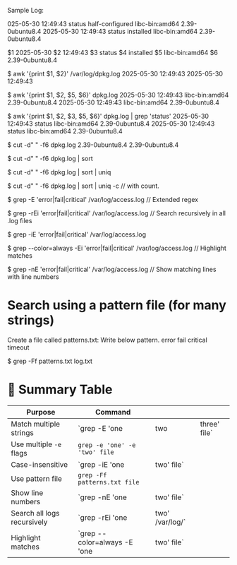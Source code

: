 Sample Log:

025-05-30 12:49:43 status half-configured libc-bin:amd64 2.39-0ubuntu8.4
2025-05-30 12:49:43 status installed libc-bin:amd64 2.39-0ubuntu8.4

$1 2025-05-30 
$2 12:49:43
$3 status
$4 installed
$5 libc-bin:amd64
$6 2.39-0ubuntu8.4

$ awk '{print $1, $2}' /var/log/dpkg.log
2025-05-30 12:49:43
2025-05-30 12:49:43

$ awk '{print $1, $2, $5, $6}' dpkg.log 
2025-05-30 12:49:43 libc-bin:amd64 2.39-0ubuntu8.4
2025-05-30 12:49:43 libc-bin:amd64 2.39-0ubuntu8.4

$ awk '{print $1, $2, $3, $5, $6}' dpkg.log | grep 'status'
2025-05-30 12:49:43 status libc-bin:amd64 2.39-0ubuntu8.4
2025-05-30 12:49:43 status libc-bin:amd64 2.39-0ubuntu8.4

$ cut -d" " -f6 dpkg.log 
2.39-0ubuntu8.4
2.39-0ubuntu8.4

$ cut -d" " -f6 dpkg.log | sort

$ cut -d" " -f6 dpkg.log | sort | uniq

$ cut -d" " -f6 dpkg.log | sort | uniq -c // with count.


$ grep -E 'error|fail|critical' /var/log/access.log      // Extended regex

$ grep -rEi 'error|fail|critical' /var/log/access.log    // Search recursively in all .log files

$ grep -iE 'error|fail|critical' /var/log/access.log

$ grep --color=always -Ei 'error|fail|critical' /var/log/access.log    //  Highlight matches

$ grep -nE 'error|fail|critical' /var/log/access.log    //  Show matching lines with line numbers

# Search using a pattern file (for many strings)
Create a file called patterns.txt: Write below pattern.
error
fail
critical
timeout

$ grep -Ff patterns.txt log.txt

# 📌 Summary Table

| Purpose                     | Command                       |                  |               |
| --------------------------- | ----------------------------- | ---------------- | ------------- |
| Match multiple strings      | \`grep -E 'one                | two              | three' file\` |
| Use multiple `-e` flags     | `grep -e 'one' -e 'two' file` |                  |               |
| Case-insensitive            | \`grep -iE 'one               | two' file\`      |               |
| Use pattern file            | `grep -Ff patterns.txt file`  |                  |               |
| Show line numbers           | \`grep -nE 'one               | two' file\`      |               |
| Search all logs recursively | \`grep -rEi 'one              | two' /var/log/\` |               |
| Highlight matches           | \`grep --color=always -E 'one | two' file\`      |               |


